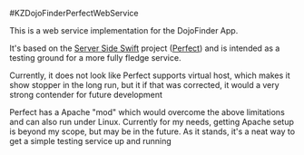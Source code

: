 #KZDojoFinderPerfectWebServiceThis is a web service implementation for the DojoFinder App.

It's based on the [Server Side Swift](http://perfect.org/) project ([Perfect](https://github.com/PerfectlySoft/Perfect)) and is intended as a testing ground for a more fully fledge service.

Currently, it does not look like Perfect supports virtual host, which makes it show stopper in the long run, but it if that was corrected, it would a very strong contender for future development

Perfect has a Apache "mod" which would overcome the above limitations and can also run under Linux. Currently for my needs, getting Apache setup is beyond my scope, but may be in the future. As it stands, it's a neat way to get a simple testing service up and running